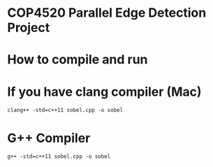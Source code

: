 # COP4520 Parallel Edge Detection Project
 
# How to compile and run
# If you have clang compiler (Mac)
    clang++ -std=c++11 sobel.cpp -o sobel
# G++ Compiler 
    g++ -std=c++11 sobel.cpp -o sobel